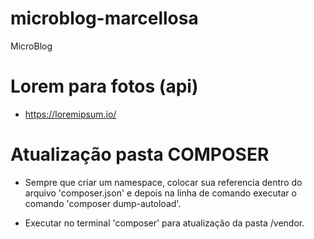 # microblog-marcellosa
 MicroBlog

# Lorem para fotos (api)
- https://loremipsum.io/

# Atualização pasta COMPOSER
- Sempre que criar um namespace, colocar sua referencia dentro do arquivo 'composer.json' e depois na linha de comando executar o comando 'composer dump-autoload'.

- Executar no terminal 'composer' para atualização da pasta /vendor.